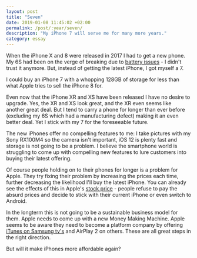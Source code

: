 ```yaml
---
layout: post
title: "Seven"
date: 2019-01-08 11:45:02 +02:00
permalink: /post/:year/seven/
description: "My iPhone 7 will serve me for many more years."
category: essay
---
```


When the iPhone X and 8 were released in 2017 I had to get a new phone. My 6S had been on the verge of breaking due to [battery issues](https://www.apple.com/support/iphone6s-unexpectedshutdown/) - I didn't trust it anymore. But, instead of getting the latest iPhone, I got myself a 7.

I could buy an iPhone 7 with a whopping 128GB of storage for less than what Apple tries to sell the iPhone 8 for.

Even now that the iPhone XR and XS have been released I have no desire to upgrade. Yes, the XR and XS look great, and the XR even seems like another great deal. But I tend to carry a phone for longer than ever before (excluding my 6S which had a manufacturing defect) making it an even better deal. Yet I stick with my 7 for the foreseeable future.

The new iPhones offer no compelling features to me: I take pictures with my Sony RX100M4 so the camera isn't important, iOS 12 is plenty fast and storage is not going to be a problem. I believe the smartphone world is struggling to come up with compelling new features to lure customers into buying their latest offering.

Of course people holding on to their phones for longer is a problem for Apple. They try fixing their problem by increasing the prices each time, further decreasing the likelihood I'll buy the latest iPhone. You can already see the effects of this in Apple's [stock price](https://www.apple.com/newsroom/2019/01/letter-from-tim-cook-to-apple-investors/) - people refuse to pay the absurd prices and decide to stick with their current iPhone or even switch to Android.

In the longterm this is not going to be a sustainable business model for them. Apple needs to come up with a new Money Making Machine. Apple seems to be aware they need to become a platform company by offering [iTunes on Samsung tv's](https://www.theverge.com/2019/1/6/18170797/samsung-2019-tvs-itunes-support-airplay-2) and AirPlay 2 on others. These are all great steps in the right direction.

But will it make iPhones more affordable again?
